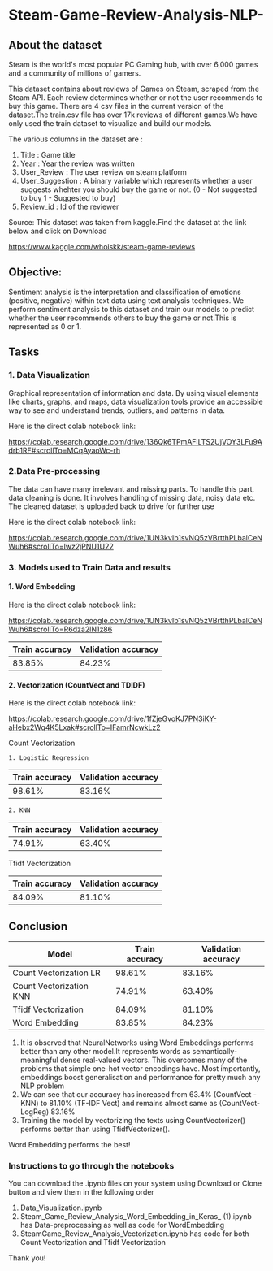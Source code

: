 # Steam-Game-Review-Analysis-NLP-

## About the dataset ##
Steam is the world's most popular PC Gaming hub, with over 6,000 games and a community of millions of gamers.

This dataset contains about reviews of Games on Steam, scraped from the Steam API. Each review determines whether or not the user recommends to buy this game.
There are 4 csv files in the current version of the dataset.The train.csv file has over 17k reviews of different games.We have only used the train dataset to visualize and build our models.

The various columns in the dataset are :

1. Title : Game title
2. Year : Year the review was written
3. User_Review : The user review on steam platform
4. User_Suggestion : A binary variable which represents whether a user suggests whehter you should buy the game or not. (0 - Not suggested to buy 1 - Suggested to buy)
5. Review_id : Id of the reviewer

Source:
This dataset was taken from kaggle.Find the dataset at the link below and click on Download

 <https://www.kaggle.com/whoiskk/steam-game-reviews>
 
 
## Objective: ##
Sentiment analysis is the interpretation and classification of emotions (positive, negative) within text data using text analysis techniques. We perform sentiment analysis to this dataset and train our models to predict whether the user recommends others to buy the game or not.This is represented as 0 or 1.

## Tasks ##

### 1. Data Visualization ###
Graphical representation of information and data. By using visual elements like charts, graphs, and maps, data visualization tools provide an accessible way to see and understand trends, outliers, and patterns in data.

Here is the direct colab notebook link:

https://colab.research.google.com/drive/136Qk6TPmAFlLTS2UjVOY3LFu9Adrb1RF#scrollTo=MCqAyaoWc-rh

### 2.Data Pre-processing ###
The data can have many irrelevant and missing parts. To handle this part, data cleaning is done. It involves handling of missing data, noisy data etc.
The cleaned dataset is uploaded back to drive for further use

Here is the direct colab notebook link:

https://colab.research.google.com/drive/1UN3kvIb1svNQ5zVBrtthPLbalCeNWuh6#scrollTo=lwz2jPNU1U22

### 3. Models used to Train Data and results ###


#### 1.  Word Embedding ####

Here is the direct colab notebook link:

https://colab.research.google.com/drive/1UN3kvIb1svNQ5zVBrtthPLbalCeNWuh6#scrollTo=R6dza2lN1z86

Train accuracy | Validation accuracy
------------- | -------------
83.85% | 84.23%


#### 2. Vectorization (CountVect and TDIDF) ####

Here is the direct colab notebook link:

https://colab.research.google.com/drive/1fZjeGvoKJ7PN3iKY-aHebx2Wq4K5Lxak#scrollTo=IFamrNcwkLz2

Count Vectorization

    1. Logistic Regression
Train accuracy | Validation accuracy
------------- | -------------
98.61% | 83.16%

    2. KNN
Train accuracy | Validation accuracy
------------- | -------------
74.91% | 63.40%

Tfidf Vectorization

Train accuracy | Validation accuracy
------------- | -------------
84.09% | 81.10%

 
## Conclusion ##

Model | Train accuracy | Validation accuracy 
------------- | ------------- | -------------
Count Vectorization LR| 98.61% | 83.16%
Count Vectorization KNN| 74.91% | 63.40%
Tfidf Vectorization | 84.09% | 81.10%
Word Embedding | 83.85% | 84.23%

1. It is observed that NeuralNetworks using Word Embeddings performs better than any other model.It represents words as semantically-meaningful dense real-valued vectors. This overcomes many of the problems that simple one-hot vector encodings have. Most importantly, embeddings boost generalisation and performance for pretty much any NLP problem
2. We can see that our accuracy has increased from 63.4% (CountVect -KNN) to 81.10% (TF-IDF Vect) and remains almost same as (CountVect- LogReg) 83.16%
3. Training the model by vectorizing the texts using CountVectorizer() performs better than using TfidfVectorizer().

Word Embedding performs the best!


### Instructions to go through the notebooks

You can download the .ipynb files on your system using Download or Clone button and view them in the following order

1. Data_Visualization.ipynb
2. Steam_Game_Review_Analysis_Word_Embedding_in_Keras_ (1).ipynb has Data-preprocessing as well as code for WordEmbedding
3. SteamGame_Review_Analysis_Vectorization.ipynb has code for both Count Vectorization and Tfidf Vectorization

Thank you!
